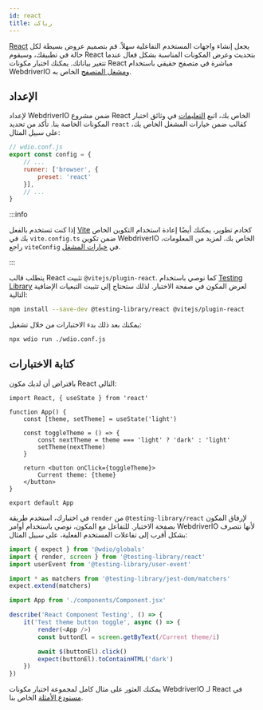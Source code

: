 ```yaml
---
id: react
title: رياكت
---
```


[React](https://reactjs.org/) يجعل إنشاء واجهات المستخدم التفاعلية سهلاً. قم بتصميم عروض بسيطة لكل حالة في تطبيقك، وسيقوم React بتحديث وعرض المكونات المناسبة بشكل فعال عندما تتغير بياناتك. يمكنك اختبار مكونات React مباشرة في متصفح حقيقي باستخدام WebdriverIO و[مشغل المتصفح](/docs/runner#browser-runner) الخاص به.

## الإعداد

لإعداد WebdriverIO ضمن مشروع React الخاص بك، اتبع [التعليمات](/docs/component-testing#set-up) في وثائق اختبار المكونات الخاصة بنا. تأكد من تحديد `react` كقالب ضمن خيارات المشغل الخاص بك، على سبيل المثال:

```js
// wdio.conf.js
export const config = {
    // ...
    runner: ['browser', {
        preset: 'react'
    }],
    // ...
}
```

:::info

إذا كنت تستخدم بالفعل [Vite](https://vitejs.dev/) كخادم تطوير، يمكنك أيضًا إعادة استخدام التكوين الخاص بك في `vite.config.ts` ضمن تكوين WebdriverIO الخاص بك. لمزيد من المعلومات، راجع `viteConfig` في [خيارات المشغل](/docs/runner#runner-options).

:::

يتطلب قالب React تثبيت `@vitejs/plugin-react`. كما نوصي باستخدام [Testing Library](https://testing-library.com/) لعرض المكون في صفحة الاختبار. لذلك ستحتاج إلى تثبيت التبعيات الإضافية التالية:

```sh npm2yarn
npm install --save-dev @testing-library/react @vitejs/plugin-react
```

يمكنك بعد ذلك بدء الاختبارات من خلال تشغيل:

```sh
npx wdio run ./wdio.conf.js
```

## كتابة الاختبارات

بافتراض أن لديك مكون React التالي:

```tsx title="./components/Component.jsx"
import React, { useState } from 'react'

function App() {
    const [theme, setTheme] = useState('light')

    const toggleTheme = () => {
        const nextTheme = theme === 'light' ? 'dark' : 'light'
        setTheme(nextTheme)
    }

    return <button onClick={toggleTheme}>
        Current theme: {theme}
    </button>
}

export default App
```

في اختبارك، استخدم طريقة `render` من `@testing-library/react` لإرفاق المكون بصفحة الاختبار. للتفاعل مع المكون، نوصي باستخدام أوامر WebdriverIO لأنها تتصرف بشكل أقرب إلى تفاعلات المستخدم الفعلية، على سبيل المثال:

```ts title="app.test.tsx"
import { expect } from '@wdio/globals'
import { render, screen } from '@testing-library/react'
import userEvent from '@testing-library/user-event'

import * as matchers from '@testing-library/jest-dom/matchers'
expect.extend(matchers)

import App from './components/Component.jsx'

describe('React Component Testing', () => {
    it('Test theme button toggle', async () => {
        render(<App />)
        const buttonEl = screen.getByText(/Current theme/i)

        await $(buttonEl).click()
        expect(buttonEl).toContainHTML('dark')
    })
})
```

يمكنك العثور على مثال كامل لمجموعة اختبار مكونات WebdriverIO لـ React في [مستودع الأمثلة](https://github.com/webdriverio/component-testing-examples/tree/main/react-typescript-vite) الخاص بنا.